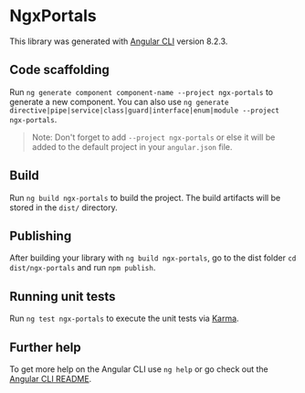 # NgxPortals

This library was generated with [Angular CLI](https://github.com/angular/angular-cli) version 8.2.3.

## Code scaffolding

Run `ng generate component component-name --project ngx-portals` to generate a new component. You can also use `ng generate directive|pipe|service|class|guard|interface|enum|module --project ngx-portals`.
> Note: Don't forget to add `--project ngx-portals` or else it will be added to the default project in your `angular.json` file. 

## Build

Run `ng build ngx-portals` to build the project. The build artifacts will be stored in the `dist/` directory.

## Publishing

After building your library with `ng build ngx-portals`, go to the dist folder `cd dist/ngx-portals` and run `npm publish`.

## Running unit tests

Run `ng test ngx-portals` to execute the unit tests via [Karma](https://karma-runner.github.io).

## Further help

To get more help on the Angular CLI use `ng help` or go check out the [Angular CLI README](https://github.com/angular/angular-cli/blob/master/README.md).
